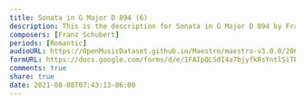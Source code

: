 ```yaml
---
title: Sonata in G Major D 894 (6)
description: This is the description for Sonata in G Major D 894 by Franz Schubert
composers: [Franz Schubert]
periods: [Romantic]
audioURL: https://OpenMusicDataset.github.io/Maestro/maestro-v3.0.0/2004/MIDI-Unprocessed_XP_17_R2_2004_01_ORIG_MID--AUDIO_17_R2_2004_03_Track03_wav.midi
formURL: https://docs.google.com/forms/d/e/1FAIpQLSdI4a7bjyfkRsYntlSiTEZdFQP3pVjw9dfuVL19_xQF6vEf9w/viewform
comments: true
share: true
date: 2021-08-08T07:43:13-06:00
---
```

